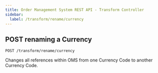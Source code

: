 ```yaml
---
title: Order Management System REST API - Transform Controller
sidebar:
  label: /transform/rename/currency
---
```


## POST renaming a Currency

`POST /transform/rename/currency`

Changes all references within OMS from one Currency Code to another Currency Code.
